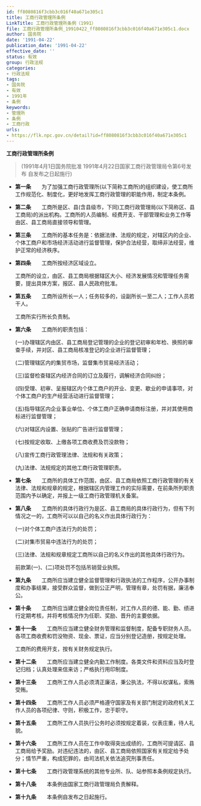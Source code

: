 ```yaml
---
id: ff8080816f3cbb3c016f40a671e305c1
title: 工商行政管理所条例
LinkTitle: 工商行政管理所条例（1991）
file: 工商行政管理所条例_19910422_ff8080816f3cbb3c016f40a671e305c1.docx
author: 国务院
date: '1991-04-22'
publication_date: '1991-04-22'
effective_date: ''
status: 有效
group: 行政法规
categories:
- 行政法规
tags:
- 国务院
- 有效
- 1991年
- 条例
keywords:
- 管理所
- 条例
- 工商行政
urls:
- https://flk.npc.gov.cn/detail?id=ff8080816f3cbb3c016f40a671e305c1
---
```


**工商行政管理所条例**

> (1991年4月1日国务院批准 1991年4月22日国家工商行政管理局令第6号发布 自发布之日起施行)

- **第一条**　　为了加强工商行政管理所(以下简称工商所)的组织建设，使工商所工作规范化、制度化，更好地发挥工商行政管理的职能作用，制定本条例。

- **第二条**　　工商所是区、县(含县级市，下同)工商行政管理局(以下简称区、县工商局)的派出机构。工商所的人员编制、经费开支、干部管理和业务工作等由区、县工商局直接领导和管理。

- **第三条**　　工商所的基本任务是：依据法律、法规的规定，对辖区内的企业、个体工商户和市场经济活动进行监督管理，保护合法经营，取缔非法经营，维护正常的经济秩序。

- **第四条**　　工商所按经济区域设立。

  工商所的设立，由区、县工商局根据辖区大小、经济发展情况和管理任务需要，提出具体方案，报区、县人民政府批准。

- **第五条**　　工商所设所长一人；任务较多的，设副所长一至二人；工作人员若干人。

  工商所实行所长负责制。

- **第六条**　　工商所的职责包括：

  (一)办理辖区内由区、县工商局登记管理的企业的登记初审和年检、换照的审查手续，并对区、县工商局核准登记的企业进行监督管理；

  (二)管理辖区内的集贸市场，监督集市贸易经济活动；

  (三)监督检查辖区内经济合同的订立及履行，调解经济合同纠纷；

  (四)受理、初审、呈报辖区内个体工商户的开业、变更、歇业的申请事项，对个体工商户的生产经营活动进行监督管理；

  (五)指导辖区内企业事业单位、个体工商户正确申请商标注册，并对其使用商标进行监督管理；

  (六)对辖区内设置、张贴的广告进行监督管理；

  (七)按规定收取、上缴各项工商收费及罚没款物；

  (八)宣传工商行政管理法律、法规和有关政策；

  (九)法律、法规规定的其他工商行政管理职责。

- **第七条**　　工商所的具体工作范围，由区、县工商局依照工商行政管理的有关法律、法规和规章的规定，根据辖区内管理工作的实际需要，在前条所列职责范围内予以确定，并报上一级工商行政管理机关备案。

- **第八条**　　工商所的具体行政行为是区、县工商局的具体行政行为，但有下列情况之一的，工商所可以以自己的名义作出具体行政行为：

  (一)对个体工商户违法行为的处罚；

  (二)对集市贸易中违法行为的处罚；

  (三)法律、法规和规章规定工商所以自己的名义作出的其他具体行政行为。

  前款第(一)、(二)项处罚不包括吊销营业执照。

- **第九条**　　工商所应当建立健全监督管理和行政执法的工作程序，公开办事制度和办事结果，接受群众监督，做到公正严明，管理有章，处罚有据，廉洁奉公。

- **第十条**　　工商所应当建立健全岗位责任制，对工作人员的德、能、勤、绩进行定期考核，并将考核情况作为任职、奖励、晋升的主要依据。

- **第十一条**　　工商所应当建立健全财务管理和监督制度，配备专职财务人员。各项工商收费和罚没物资、现金、票证，应当分别登记造册，按规定处理。

  工商所的费用开支，按有关财务规定执行。

- **第十二条**　　工商所应当建立健全内勤工作制度。各类文件和资料应当及时登记归档；认真处理来信来访；严格执行用印制度。

- **第十三条**　　工商所工作人员必须清正廉洁，秉公执法，不得以权谋私，索贿受贿。

- **第十四条**　　工商所工作人员必须严格遵守国家及有关部门制定的政府机关工作人员的各项纪律、守则，积极工作，忠于职守。

- **第十五条**　　工商所工作人员执行公务时必须按规定着装，仪表庄重，待人礼貌。

- **第十六条**　　工商所工作人员在工作中取得突出成绩的，工商所可提请区、县工商局给予奖励。对违纪违法的，由区、县工商局依照国家有关规定给予处分；情节严重，构成犯罪的，由司法机关依法追究刑事责任。

- **第十七条**　　工商行政管理系统的其他专业所、队、站参照本条例规定执行。

- **第十八条**　　本条例由国家工商行政管理局负责解释。

- **第十九条**　　本条例自发布之日起施行。
